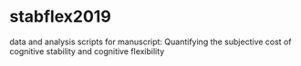 # stabflex2019
data and analysis scripts for manuscript: Quantifying the subjective cost of cognitive stability and cognitive flexibility
